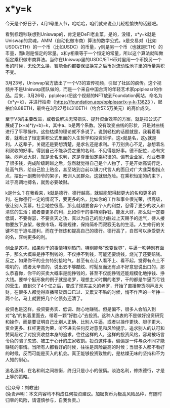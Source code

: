 # x*y=k

今天是个好日子，4月1号愚人节，哈哈哈，咱们就来说点儿轻松愉快的话题吧。

看到标题秒联想到Uniswap的，肯定是DeFi老韭菜。是的，没错，x*y=k就是Uniswap的灵魂，AMM（自动化做市商）算法的数学公式。x是交易对（比如USDC/ETH）的一个币（比如USDC）的币量，y则是另一个币（也就是ETH）的币量，而k则是恒定的常量。x和y相乘等于一个恒定的常量，所以这个算法就叫做恒定乘积做市商算法。当你在Uniswap里的USDC/ETH币对里用一个币换另一个币的时候，无论怎么换，智能合约都要保证换完之后币对流动性池子里的币量乘积不变。

3月23号，Uniswap官方放出了一个V3的宣传视频，引起了社区的疯传。这个视频并不是Uniswap团队做的，而是一个来自中国台湾的年轻艺术家pplpleasr的作品。后来，3月26号，pplpleasr把这个视频的NFT放到Foundation网站，命名为《x*y=k》，并进行拍卖（https://foundation.app/pplpleasr/x-y-k-13623 ），起拍价8.88ETH，最终在3月27号以310ETH（约合57.5万美元）的高价成交。

至于V3的主要改进，或者说解决无常损失、提升资金效率的方案，就是把公式扩展成了(x+a)*(y+b)=k，其中a、b是两个系数。没有改变曲线的形状，只是对曲线进行了平移操作。这些枯燥的理论就不多说了。说到轻松的话题就是，我看着看着，就看出了恒定乘积公式里面的人生哲学和投资哲学。这x就是名，这y就是利。人这辈子，关键还是要想清楚，是求名还是求利。千万别贪心不足，总想着名利双收的好事。得到自己不能承受之重的名利，不见得是好事。德不配位，必有灾殃。闷声发大财，就是舍名求利，这是尊重恒定乘积律的。偏有企业家、创业者捞了很多钱，完成阶级跨越之后，忽然就觉得自己是个人物了，于是开始高调行走，趾高气昂，给自己脸上贴金，甚至站到台前以镰刀代言人的面目对广大韭菜指指点点，摆出一副教师爷的架子，教训人民群众。这就很危险。在乘积恒定的约束下，过于高调地搏名，就势必要破财。

k是什么？在我看来，k就是德行。德行越高，就越能配得起更大的名和更多的利。在你德行一定的情况下，要更多的名，比如你的工作和事业很光荣，很高级，很让别人羡慕，社会地位很高，那么就越要舍弃个人的利益，忍得了更少的收入和清贫的生活；或者要更多的利，比如你干的事特别挣钱，能发大财，那么就一定要低调，不要得瑟，不要贪天之功、真以为自己的能力胜过上天赐予的运气，待人接物要放下身架，敬畏市场，尊重规律，保持简朴而寂寂无名的生活。人生修行的关键不在于追名逐利，而在于修炼和提高自己的德行。德行高了，自然可以承受更大的名，容纳更多的利。

创业是这样。如果你干的事情特别热门，特别能够“改变世界”，牛逼一吹特别有面子，那么大概率是挣不到钱的，不仅挣不到钱，可能还要烧钱，烧光了还要赔钱。反之，如果你干的业务特别接地气，甚至有点让人看不上、看不起，觉得有点土不啦叽的，或者太辛苦的，说出去不够酷炫、时髦反而还有点不好意思说出口的，那么恭喜你，你干的买卖大概率是能挣钱的，甚至不仅能挣钱还能规模化地挣钱、挣大钱。要举个挺形象的例子就是老罗，理想主义时期的老罗，干的都是牛逼而亏钱的营生，直到欠了4个亿之后，变成了现实主义的老罗，开始了直播带货闷声发大财，在很多人都觉得直播带货风口已过、又累又不酷的时候，悄不作声的一年挣一两个亿，马上就要把几个亿债务还清了。

投资也是这样。投资要务实、低调、耐心地赚钱。但是偏不，很多人会陷入到对“名”的执着里面去，带着一颗“好胜心”去投资。这种人热衷的不是做好投资研究和操作，而是要证明自己比别人正确、比别人牛逼，或者以操作更快、胆子更大、资金更多、杠杆更高为荣，听不进去任何反对意见和风险提示，追求别人的认可和赞同超过了对投资收益本身的追求。往往这样的人，这样的投资风格，容易被巧言令色的骗子忽悠、被工于心计的庄家收割。投资这件事，偏偏是一件与众不同才能赚钱的事情。当所有人都看好的时候，往往是风险最高的时候；当很多人都不看好的时候，反而可能是买入的机会。真正能够投资致胜的，是枯燥无味的坚持和不为人知的耐心。

追名逐利，在名和利之间权衡，终归只是小小的伎俩。淡泊名利，修炼德行，才是上等的策略。

(公众号：刘教链) \
(免责声明：本文内容均不构成任何投资建议。加密货币为极高风险品种，有随时归零的风险，请谨慎参与，自我负责。)
